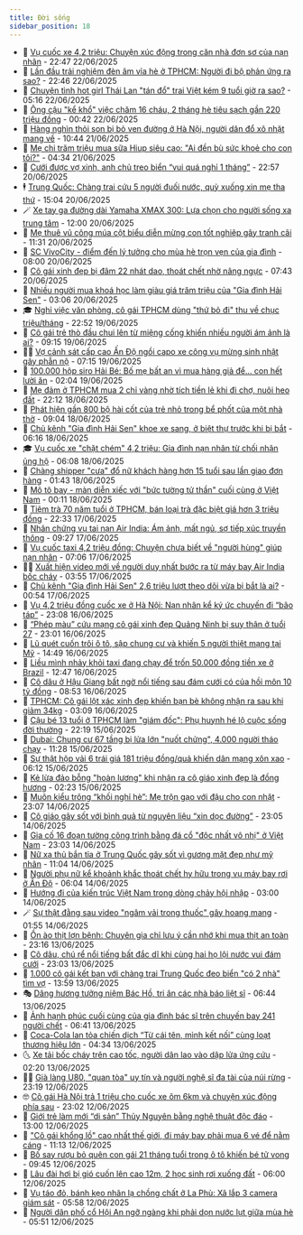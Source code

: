 ```yaml
---
title: Đời sống
sidebar_position: 18
---
```


<!-- dantri-doi-song:START -->
- 🥳 [Vụ cuốc xe 4,2 triệu: Chuyện xúc động trong căn nhà đơn sơ của nạn nhân](https://dantri.com.vn/doi-song/vu-cuoc-xe-42-trieu-chuyen-xuc-dong-trong-can-nha-don-so-cua-nan-nhan-20250622204052295.htm) - 22:47 22/06/2025
- 🌁 [Lần đầu trải nghiệm đèn âm vỉa hè ở TPHCM: Người đi bộ phản ứng ra sao?](https://dantri.com.vn/doi-song/lan-dau-trai-nghiem-den-am-via-he-o-tphcm-nguoi-di-bo-phan-ung-ra-sao-20250622201148092.htm) - 22:46 22/06/2025
- 👀 [Chuyện tình hot girl Thái Lan &quot;tán đổ&quot; trai Việt kém 9 tuổi giờ ra sao?](https://dantri.com.vn/doi-song/chuyen-tinh-hot-girl-thai-lan-tan-do-trai-viet-kem-9-tuoi-gio-ra-sao-20250621162049444.htm) - 05:16 22/06/2025
- 🐻 [Ông cậu &quot;kể khổ&quot; việc chăm 16 cháu, 2 tháng hè tiêu sạch gần 220 triệu đồng](https://dantri.com.vn/doi-song/ong-cau-ke-kho-viec-cham-16-chau-2-thang-he-tieu-sach-gan-220-trieu-dong-20250621130020232.htm) - 00:42 22/06/2025
- 🦅 [Hàng nghìn thỏi son bị bỏ ven đường ở Hà Nội, người dân đổ xô nhặt mang về](https://dantri.com.vn/doi-song/hang-nghin-thoi-son-bi-bo-ven-duong-o-ha-noi-nguoi-dan-do-xo-nhat-mang-ve-20250621173048628.htm) - 10:44 21/06/2025
- 🦩 [Mẹ chi trăm triệu mua sữa Hiup siêu cao: &quot;Ai đền bù sức khoẻ cho con tôi?&quot;](https://dantri.com.vn/doi-song/me-chi-tram-trieu-mua-sua-hiup-sieu-cao-ai-den-bu-suc-khoe-cho-con-toi-20250621110209354.htm) - 04:34 21/06/2025
- 🦏 [Cưới được vợ xinh, anh chủ treo biển “vui quá nghỉ 1 tháng”](https://dantri.com.vn/doi-song/cuoi-duoc-vo-xinh-anh-chu-treo-bien-vui-qua-nghi-1-thang-20250620183022982.htm) - 22:57 20/06/2025
- 🕴 [Trung Quốc: Chàng trai cứu 5 người đuối nước, quỳ xuống xin mẹ tha thứ](https://dantri.com.vn/doi-song/trung-quoc-chang-trai-cuu-5-nguoi-duoi-nuoc-quy-xuong-xin-me-tha-thu-20250614191553809.htm) - 15:04 20/06/2025
- 🪄 [Xe tay ga đường dài Yamaha XMAX 300: Lựa chọn cho người sống xa trung tâm](https://dantri.com.vn/doi-song/xe-tay-ga-duong-dai-yamaha-xmax-300-lua-chon-cho-nguoi-song-xa-trung-tam-20250620165426337.htm) - 12:00 20/06/2025
- 🚦 [Mẹ thuê vũ công múa cột biểu diễn mừng con tốt nghiệp gây tranh cãi](https://dantri.com.vn/doi-song/me-thue-vu-cong-mua-cot-bieu-dien-mung-con-tot-nghiep-gay-tranh-cai-20250620170636815.htm) - 11:31 20/06/2025
- 🤔 [SC VivoCity - điểm đến lý tưởng cho mùa hè trọn vẹn của gia đình](https://dantri.com.vn/doi-song/sc-vivocity-diem-den-ly-tuong-cho-mua-he-tron-ven-cua-gia-dinh-20250620142842211.htm) - 08:00 20/06/2025
- 🚦 [Cô gái xinh đẹp bị đâm 22 nhát dao, thoát chết nhờ nâng ngực](https://dantri.com.vn/doi-song/co-gai-xinh-dep-bi-dam-22-nhat-dao-thoat-chet-nho-nang-nguc-20250619165650826.htm) - 07:43 20/06/2025
- 🐎 [Nhiều người mua khoá học làm giàu giá trăm triệu của &quot;Gia đình Hải Sen&quot;](https://dantri.com.vn/doi-song/nhieu-nguoi-mua-khoa-hoc-lam-giau-gia-tram-trieu-cua-gia-dinh-hai-sen-20250619140320995.htm) - 03:06 20/06/2025
- 🎓 [Nghỉ việc văn phòng, cô gái TPHCM dùng &quot;thứ bỏ đi&quot; thu về chục triệu/tháng](https://dantri.com.vn/doi-song/nghi-viec-van-phong-co-gai-tphcm-dung-thu-bo-di-thu-ve-chuc-trieuthang-20250620015542583.htm) - 22:52 19/06/2025
- 🐘 [Cô gái trẻ thò đầu chui lên từ miệng cống khiến nhiều người ám ảnh là ai?](https://dantri.com.vn/doi-song/co-gai-tre-tho-dau-chui-len-tu-mieng-cong-khien-nhieu-nguoi-am-anh-la-ai-20250617122150908.htm) - 09:15 19/06/2025
- 🧑‍🏫 [Vợ cảnh sát cấp cao Ấn Độ ngồi capo xe công vụ mừng sinh nhật gây phẫn nộ](https://dantri.com.vn/doi-song/vo-canh-sat-cap-cao-an-do-ngoi-capo-xe-cong-vu-mung-sinh-nhat-gay-phan-no-20250619013758645.htm) - 07:15 19/06/2025
- 🦒 [100.000 hộp siro Hải Bé: Bố mẹ bất an vì mua hàng giả để... con hết lười ăn](https://dantri.com.vn/doi-song/100000-hop-siro-hai-be-bo-me-bat-an-vi-mua-hang-gia-de-con-het-luoi-an-20250619065324872.htm) - 02:04 19/06/2025
- 🧰 [Mẹ đảm ở TPHCM mua 2 chỉ vàng nhờ tích tiền lẻ khi đi chợ, nuôi heo đất](https://dantri.com.vn/doi-song/me-dam-o-tphcm-mua-2-chi-vang-nho-tich-tien-le-khi-di-cho-nuoi-heo-dat-20250617172434300.htm) - 22:12 18/06/2025
- 🧐 [Phát hiện gần 800 bộ hài cốt của trẻ nhỏ trong bể phốt của một nhà thờ](https://dantri.com.vn/doi-song/phat-hien-gan-800-bo-hai-cot-cua-tre-nho-trong-be-phot-cua-mot-nha-tho-20250618153952366.htm) - 09:04 18/06/2025
- 🌮 [Chủ kênh &quot;Gia đình Hải Sen&quot; khoe xe sang, ở biệt thự trước khi bị bắt](https://dantri.com.vn/doi-song/chu-kenh-gia-dinh-hai-sen-khoe-xe-sang-o-biet-thu-truoc-khi-bi-bat-20250618104615687.htm) - 06:16 18/06/2025
- 🎓 [Vụ cuốc xe &quot;chặt chém&quot; 4,2 triệu: Gia đình nạn nhân từ chối nhận ủng hộ](https://dantri.com.vn/doi-song/vu-cuoc-xe-chat-chem-42-trieu-gia-dinh-nan-nhan-tu-choi-nhan-ung-ho-20250618103603383.htm) - 06:08 18/06/2025
- 🚀 [Chàng shipper &quot;cưa&quot; đổ nữ khách hàng hơn 15 tuổi sau lần giao đơn hàng](https://dantri.com.vn/doi-song/chang-shipper-cua-do-nu-khach-hang-hon-15-tuoi-sau-lan-giao-don-hang-20250616174359799.htm) - 01:43 18/06/2025
- 🤖 [Mô tô bay - màn diễn xiếc với &quot;bức tường tử thần&quot; cuối cùng ở Việt Nam](https://dantri.com.vn/doi-song/mo-to-bay-man-dien-xiec-voi-buc-tuong-tu-than-cuoi-cung-o-viet-nam-20250616161617097.htm) - 00:11 18/06/2025
- 🤩 [Tiệm trà 70 năm tuổi ở TPHCM, bán loại trà đặc biệt giá hơn 3 triệu đồng](https://dantri.com.vn/doi-song/tiem-tra-70-nam-tuoi-o-tphcm-ban-loai-tra-dac-biet-gia-hon-3-trieu-dong-20250613195734637.htm) - 22:33 17/06/2025
- 👹 [Nhân chứng vụ tai nạn Air India: Ám ảnh, mất ngủ, sợ tiếp xúc truyền thông](https://dantri.com.vn/doi-song/nhan-chung-vu-tai-nan-air-india-am-anh-mat-ngu-so-tiep-xuc-truyen-thong-20250617153631654.htm) - 09:27 17/06/2025
- 🦩 [Vụ cuốc taxi 4,2 triệu đồng: Chuyện chưa biết về &quot;người hùng&quot; giúp nạn nhân](https://dantri.com.vn/doi-song/vu-cuoc-taxi-42-trieu-dong-chuyen-chua-biet-ve-nguoi-hung-giup-nan-nhan-20250617132723100.htm) - 07:06 17/06/2025
- 🧑‍🏫 [Xuất hiện video mới về người duy nhất bước ra từ máy bay Air India bốc cháy](https://dantri.com.vn/doi-song/xuat-hien-video-moi-ve-nguoi-duy-nhat-buoc-ra-tu-may-bay-air-india-boc-chay-20250617104213506.htm) - 03:55 17/06/2025
- 🌈 [Chủ kênh &quot;Gia đình Hải Sen&quot; 2,6 triệu lượt theo dõi vừa bị bắt là ai?](https://dantri.com.vn/doi-song/chu-kenh-gia-dinh-hai-sen-26-trieu-luot-theo-doi-vua-bi-bat-la-ai-20250617025706596.htm) - 00:54 17/06/2025
- 💃 [Vụ 4,2 triệu đồng cuốc xe ở Hà Nội: Nạn nhân kể ký ức chuyến đi “bão táp”](https://dantri.com.vn/doi-song/vu-42-trieu-dong-cuoc-xe-o-ha-noi-nan-nhan-ke-ky-uc-chuyen-di-bao-tap-20250616193547527.htm) - 23:08 16/06/2025
- 💂 [“Phép màu” cứu mạng cô gái xinh đẹp Quảng Ninh bị suy thận ở tuổi 27](https://dantri.com.vn/doi-song/phep-mau-cuu-mang-co-gai-xinh-dep-quang-ninh-bi-suy-than-o-tuoi-27-20250615173132065.htm) - 23:01 16/06/2025
- 🦏 [Lũ quét cuốn trôi ô tô, sập chung cư và khiến 5 người thiệt mạng tại Mỹ](https://dantri.com.vn/doi-song/lu-quet-cuon-troi-o-to-sap-chung-cu-va-khien-5-nguoi-thiet-mang-tai-my-20250616165911945.htm) - 14:49 16/06/2025
- 🤡 [Liều mình nhảy khỏi taxi đang chạy để trốn 50.000 đồng tiền xe ở Brazil](https://dantri.com.vn/doi-song/lieu-minh-nhay-khoi-taxi-dang-chay-de-tron-50000-dong-tien-xe-o-brazil-20250616133900768.htm) - 12:47 16/06/2025
- 🫶 [Cô dâu ở Hậu Giang bất ngờ nổi tiếng sau đám cưới có của hồi môn 10 tỷ đồng](https://dantri.com.vn/doi-song/co-dau-o-hau-giang-bat-ngo-noi-tieng-sau-dam-cuoi-co-cua-hoi-mon-10-ty-dong-20250614205149575.htm) - 08:53 16/06/2025
- 💪 [TPHCM: Cô gái lột xác xinh đẹp khiến bạn bè không nhận ra sau khi giảm 34kg](https://dantri.com.vn/doi-song/tphcm-co-gai-lot-xac-xinh-dep-khien-ban-be-khong-nhan-ra-sau-khi-giam-34kg-20250614171227788.htm) - 03:09 16/06/2025
- 🦅 [Cậu bé 13 tuổi ở TPHCM làm &quot;giám đốc&quot;: Phụ huynh hé lộ cuộc sống đời thường](https://dantri.com.vn/doi-song/cau-be-13-tuoi-o-tphcm-lam-giam-doc-phu-huynh-he-lo-cuoc-song-doi-thuong-20250614211012462.htm) - 22:19 15/06/2025
- 🧠 [Dubai: Chung cư 67 tầng bị lửa lớn &quot;nuốt chửng&quot;, 4.000 người tháo chạy](https://dantri.com.vn/doi-song/dubai-chung-cu-67-tang-bi-lua-lon-nuot-chung-4000-nguoi-thao-chay-20250615141734185.htm) - 11:28 15/06/2025
- 🦅 [Sự thật hộp vải 6 trái giá 181 triệu đồng/quả khiến dân mạng xôn xao](https://dantri.com.vn/doi-song/su-that-hop-vai-6-trai-gia-181-trieu-dongqua-khien-dan-mang-xon-xao-20250615114030493.htm) - 06:12 15/06/2025
- 💪 [Kẻ lừa đảo bỗng &quot;hoàn lương&quot; khi nhận ra cô giáo xinh đẹp là đồng hương](https://dantri.com.vn/doi-song/ke-lua-dao-bong-hoan-luong-khi-nhan-ra-co-giao-xinh-dep-la-dong-huong-20250615081227747.htm) - 02:23 15/06/2025
- 🧐 [Muôn kiểu trông “khối nghỉ hè”: Mẹ trộn gạo với đậu cho con nhặt](https://dantri.com.vn/doi-song/muon-kieu-trong-khoi-nghi-he-me-tron-gao-voi-dau-cho-con-nhat-20250612125849661.htm) - 23:07 14/06/2025
- 👀 [Cô giáo gây sốt với bình quả từ nguyên liệu “xin dọc đường”](https://dantri.com.vn/doi-song/co-giao-gay-sot-voi-binh-qua-tu-nguyen-lieu-xin-doc-duong-20250609161119428.htm) - 23:05 14/06/2025
- 🎉 [Gia cố 16 đoạn tường công trình bằng đá cổ &quot;độc nhất vô nhị&quot; ở Việt Nam](https://dantri.com.vn/doi-song/gia-co-16-doan-tuong-cong-trinh-bang-da-co-doc-nhat-vo-nhi-o-viet-nam-20250613220041370.htm) - 23:03 14/06/2025
- 💂 [Nữ xạ thủ bắn tỉa ở Trung Quốc gây sốt vì gương mặt đẹp như mỹ nhân](https://dantri.com.vn/doi-song/nu-xa-thu-ban-tia-o-trung-quoc-gay-sot-vi-guong-mat-dep-nhu-my-nhan-20250611224907139.htm) - 11:04 14/06/2025
- 🚀 [Người phụ nữ kể khoảnh khắc thoát chết hy hữu trong vụ máy bay rơi ở Ấn Độ](https://dantri.com.vn/doi-song/nguoi-phu-nu-ke-khoanh-khac-thoat-chet-hy-huu-trong-vu-may-bay-roi-o-an-do-20250614105910604.htm) - 06:04 14/06/2025
- 👹 [Hướng đi của kiến trúc Việt Nam trong dòng chảy hội nhập](https://dantri.com.vn/doi-song/huong-di-cua-kien-truc-viet-nam-trong-dong-chay-hoi-nhap-20250614090824502.htm) - 03:00 14/06/2025
- 🪄 [Sự thật đằng sau video &quot;ngâm vải trong thuốc&quot; gây hoang mang](https://dantri.com.vn/doi-song/su-that-dang-sau-video-ngam-vai-trong-thuoc-gay-hoang-mang-20250613220221437.htm) - 01:55 14/06/2025
- 🌁 [Ồn ào thịt lợn bệnh: Chuyên gia chỉ lưu ý cần nhớ khi mua thịt an toàn](https://dantri.com.vn/doi-song/on-ao-thit-lon-benh-chuyen-gia-chi-luu-y-can-nho-khi-mua-thit-an-toan-20250611175808625.htm) - 23:16 13/06/2025
- 🌋 [Cô dâu, chú rể nổi tiếng bất đắc dĩ khi cùng hai họ lội nước vui đám cưới](https://dantri.com.vn/doi-song/co-dau-chu-re-noi-tieng-bat-dac-di-khi-cung-hai-ho-loi-nuoc-vui-dam-cuoi-20250613173013037.htm) - 23:03 13/06/2025
- 🦆 [1.000 cô gái kết bạn với chàng trai Trung Quốc đeo biển &quot;có 2 nhà&quot; tìm vợ](https://dantri.com.vn/doi-song/1000-co-gai-ket-ban-voi-chang-trai-trung-quoc-deo-bien-co-2-nha-tim-vo-20250613160630304.htm) - 13:59 13/06/2025
- 🎭 [Dâng hương tưởng niệm Bác Hồ, tri ân các nhà báo liệt sĩ](https://dantri.com.vn/doi-song/dang-huong-tuong-niem-bac-ho-tri-an-cac-nha-bao-liet-si-20250613120924613.htm) - 06:44 13/06/2025
- 🤡 [Ảnh hạnh phúc cuối cùng của gia đình bác sĩ trên chuyến bay 241 người chết](https://dantri.com.vn/doi-song/anh-hanh-phuc-cuoi-cung-cua-gia-dinh-bac-si-tren-chuyen-bay-241-nguoi-chet-20250613115238972.htm) - 06:41 13/06/2025
- 🦩 [Coca-Cola lan tỏa chiến dịch “Từ cái tên, mình kết nối” cùng loạt thương hiệu lớn](https://dantri.com.vn/doi-song/coca-cola-lan-toa-chien-dich-tu-cai-ten-minh-ket-noi-cung-loat-thuong-hieu-lon-20250613110832432.htm) - 04:34 13/06/2025
- 🌜 [Xe tải bốc cháy trên cao tốc, người dân lao vào dập lửa ứng cứu](https://dantri.com.vn/doi-song/xe-tai-boc-chay-tren-cao-toc-nguoi-dan-lao-vao-dap-lua-ung-cuu-20250613085831475.htm) - 02:20 13/06/2025
- 🧑‍🏫 [Già làng U80, &quot;quan tòa&quot; uy tín và người nghệ sĩ đa tài của núi rừng](https://dantri.com.vn/doi-song/gia-lang-u80-quan-toa-uy-tin-va-nguoi-nghe-si-da-tai-cua-nui-rung-20250611153148492.htm) - 23:19 12/06/2025
- 🤓 [Cô gái Hà Nội trả 1 triệu cho cuốc xe ôm 6km và chuyện xúc động phía sau](https://dantri.com.vn/doi-song/co-gai-ha-noi-tra-1-trieu-cho-cuoc-xe-om-6km-va-chuyen-xuc-dong-phia-sau-20250612161258601.htm) - 23:02 12/06/2025
- 🤗 [Giới trẻ làm mới “di sản” Thủy Nguyên bằng nghệ thuật độc đáo](https://dantri.com.vn/doi-song/gioi-tre-lam-moi-di-san-thuy-nguyen-bang-nghe-thuat-doc-dao-20250612195035909.htm) - 13:00 12/06/2025
- 🦒 [&quot;Cô gái khổng lồ&quot; cao nhất thế giới, đi máy bay phải mua 6 vé để nằm cáng](https://dantri.com.vn/doi-song/co-gai-khong-lo-cao-nhat-the-gioi-di-may-bay-phai-mua-6-ve-de-nam-cang-20250612175422830.htm) - 11:13 12/06/2025
- 💂 [Bố say rượu bỏ quên con gái 21 tháng tuổi trong ô tô khiến bé tử vong](https://dantri.com.vn/doi-song/bo-say-ruou-bo-quen-con-gai-21-thang-tuoi-trong-o-to-khien-be-tu-vong-20250612161749086.htm) - 09:45 12/06/2025
- 🚀 [Lâu đài hơi bị gió cuốn lên cao 12m, 2 học sinh rơi xuống đất](https://dantri.com.vn/doi-song/lau-dai-hoi-bi-gio-cuon-len-cao-12m-2-hoc-sinh-roi-xuong-dat-20250611150638933.htm) - 06:00 12/06/2025
- 🐲 [Vụ táo đỏ, bánh kẹo nhãn lạ chồng chất ở La Phù: Xã lắp 3 camera giám sát](https://dantri.com.vn/doi-song/vu-tao-do-banh-keo-nhan-la-chong-chat-o-la-phu-xa-lap-3-camera-giam-sat-20250612124748118.htm) - 05:58 12/06/2025
- 🎡 [Người dân phố cổ Hội An ngỡ ngàng khi phải dọn nước lụt giữa mùa hè](https://dantri.com.vn/doi-song/nguoi-dan-pho-co-hoi-an-ngo-ngang-khi-phai-don-nuoc-lut-giua-mua-he-20250612122926212.htm) - 05:51 12/06/2025<!-- dantri-doi-song:END -->
